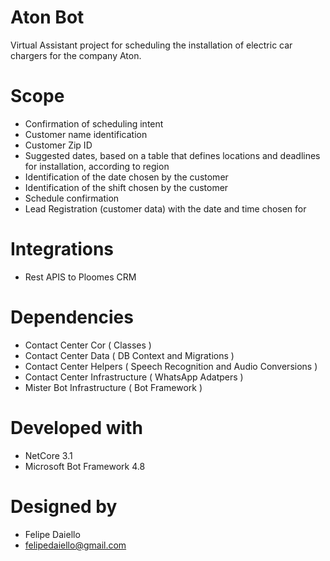 # Aton Bot
Virtual Assistant project for scheduling the installation of electric car chargers for the company Aton.

# Scope
- Confirmation of scheduling intent
- Customer name identification
- Customer Zip ID
- Suggested dates, based on a table that defines locations and deadlines for installation, according to region
- Identification of the date chosen by the customer
- Identification of the shift chosen by the customer
- Schedule confirmation
- Lead Registration (customer data) with the date and time chosen for

# Integrations
- Rest APIS to Ploomes CRM

# Dependencies
- Contact Center Cor ( Classes )
- Contact Center Data ( DB Context and Migrations )
- Contact Center Helpers ( Speech Recognition and Audio Conversions )
- Contact Center Infrastructure ( WhatsApp Adatpers )
- Mister Bot Infrastructure ( Bot Framework )

# Developed with
- NetCore 3.1
- Microsoft Bot Framework 4.8

# Designed by
- Felipe Daiello
- felipedaiello@gmail.com
